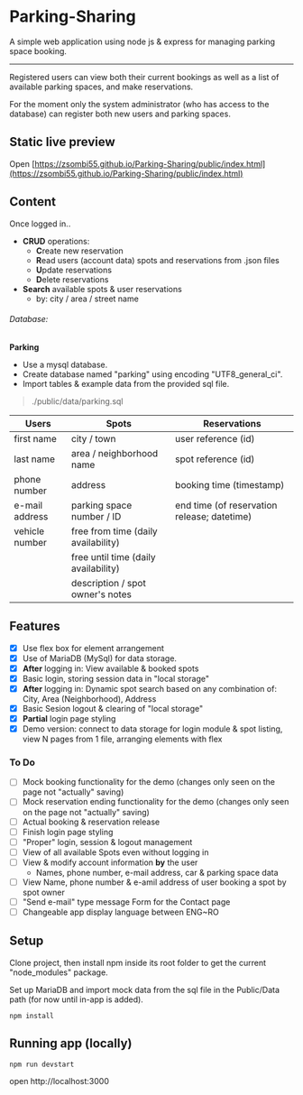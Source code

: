 # Parking-Sharing

A simple web application using node js & express for managing parking space booking.

---

Registered users can view both their current bookings as well as a list of available parking spaces, and make reservations.

For the moment only the system administrator (who has access to the database) can register both new users and parking spaces.

## Static live preview

Open [https://zsombi55.github.io/Parking-Sharing/public/index.html](https://zsombi55.github.io/Parking-Sharing/public/index.html)

## Content

Once logged in..

- **CRUD** operations:
    - **C**reate new reservation
    - **R**ead users (account data) spots and reservations from .json files
    - **U**pdate reservations
    - **D**elete reservations
- **Search** available spots & user reservations
    - by: city / area / street name 

###### Database:

**Parking**

- Use a mysql database.
- Create database named "parking" using encoding "UTF8_general_ci".
- Import tables & example data from the provided sql file.
>./public/data/parking.sql

| Users | Spots | Reservations |
| --- | --- | --- |
| first name | city / town | user reference (id) |
| last name | area / neighborhood name | spot reference (id) |
| phone number | address | booking time (timestamp) |
| e-mail address | parking space number / ID | end time (of reservation release; datetime) |
| vehicle number | free from time (daily availability) | |
| | free until time (daily availability) | |
| | description / spot owner's notes | |

## Features

- [x] Use flex box for element arrangement
- [x] Use of MariaDB (MySql) for data storage.
- [x] **After** logging in: View available & booked spots
- [x] Basic login, storing session data in "local storage"
- [x] **After** logging in: Dynamic spot search based on any combination of: City, Area (Neighborhood), Address
- [x] Basic Sesion logout & clearing of "local storage"
- [x] **Partial** login page styling
- [x] Demo version: connect to data storage for login module & spot listing, view N pages from 1 file, arranging elements with flex

### To Do

- [ ] Mock booking functionality for the demo (changes only seen on the page not "actually" saving)
- [ ] Mock reservation ending functionality for the demo (changes only seen on the page not "actually" saving)
- [ ] Actual booking & reservation release
- [ ] Finish login page styling
- [ ] "Proper" login, session & logout management
- [ ] View of all available Spots even without logging in
- [ ] View & modify account information **by** the user
    - Names, phone number, e-mail address, car & parking space data
- [ ] View Name, phone number & e-amil address of user booking a spot by spot owner
- [ ] "Send e-mail" type message Form for the Contact page
- [ ] Changeable app display language between ENG~RO

## Setup

Clone project, then install npm inside its root folder to get the current "node_modules" package.

Set up MariaDB and import mock data from the sql file in the Public/Data path (for now until in-app is added).

```
npm install
```

## Running app (locally)

```
npm run devstart
```

open http://localhost:3000
